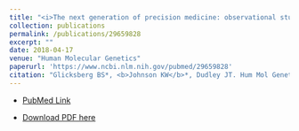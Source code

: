 ```yaml
---
title: "<i>The next generation of precision medicine: observational studies, electronic health records, biobanks and continuous monitoring</i>"
collection: publications
permalink: /publications/29659828
excerpt: "" 
date: 2018-04-17
venue: "Human Molecular Genetics"
paperurl: 'https://www.ncbi.nlm.nih.gov/pubmed/29659828'
citation: "Glicksberg BS*, <b>Johnson KW</b>*, Dudley JT. Hum Mol Genet. 2018 May 1;27(R1):R56-R62. doi: 10.1093/hmg/ddy114. PubMed ID: 29659828"
---
```


* [PubMed Link](https://www.ncbi.nlm.nih.gov/pubmed/29659828)

* [Download PDF here](https://kippjohnson.com/files/29659828.pdf)

<script type='text/javascript' src='https://d1bxh8uas1mnw7.cloudfront.net/assets/embed.js'></script>
<div class='altmetric-embed' data-badge-type="medium-donut" data-doi="10.1093/hmg/ddy114" data-hide-no-mentions="true" data-hide-less-than="1" class="altmetric-embed"></div>
